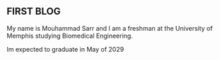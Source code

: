 ## FIRST BLOG

My name is Mouhammad Sarr and I am a freshman at the University of Memphis studying Biomedical Engineering. 

Im expected to graduate in May of 2029
